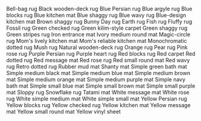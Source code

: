 Bell-bag rug
Black wooden-deck rug
Blue Persian rug
Blue argyle rug
Blue blocks rug
Blue kitchen mat
Blue shaggy rug
Blue wavy rug
Blue-design kitchen mat
Brown shaggy rug
Bunny Day rug
Earth rug
Fish rug
Fluffy rug
Fossil rug
Green checked rug
Green kilim-style carpet
Green shaggy rug
Green stripes rug
Iron entrance mat
Ivory medium round mat
Magic-circle rug
Mom's lively kitchen mat
Mom's reliable kitchen mat
Monochromatic dotted rug
Mush rug
Natural wooden-deck rug
Orange rug
Pear rug
Pink rose rug
Purple Persian rug
Purple heart rug
Red blocks rug
Red carpet
Red dotted rug
Red message mat
Red rose rug
Red small round mat
Red wavy rug
Retro dotted rug
Rubber mud mat
Shanty mat
Simple green bath mat
Simple medium black mat
Simple medium blue mat
Simple medium brown mat
Simple medium orange mat
Simple medium purple mat
Simple navy bath mat
Simple small blue mat
Simple small brown mat
Simple small purple mat
Sloppy rug
Snowflake rug
Tatami mat
White message mat
White rose rug
White simple medium mat
White simple small mat
Yellow Persian rug
Yellow blocks rug
Yellow checked rug
Yellow kitchen mat
Yellow message mat
Yellow small round mat
Yellow vinyl sheet
